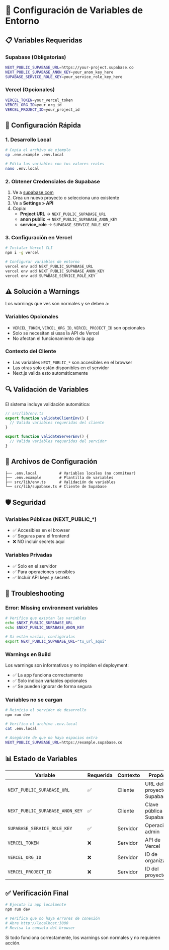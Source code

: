 # 🔧 Configuración de Variables de Entorno

## 📋 Variables Requeridas

### **Supabase (Obligatorias)**
```bash
NEXT_PUBLIC_SUPABASE_URL=https://your-project.supabase.co
NEXT_PUBLIC_SUPABASE_ANON_KEY=your_anon_key_here
SUPABASE_SERVICE_ROLE_KEY=your_service_role_key_here
```

### **Vercel (Opcionales)**
```bash
VERCEL_TOKEN=your_vercel_token
VERCEL_ORG_ID=your_org_id
VERCEL_PROJECT_ID=your_project_id
```

## 🚀 Configuración Rápida

### 1. **Desarrollo Local**
```bash
# Copia el archivo de ejemplo
cp .env.example .env.local

# Edita las variables con tus valores reales
nano .env.local
```

### 2. **Obtener Credenciales de Supabase**

1. Ve a [supabase.com](https://supabase.com)
2. Crea un nuevo proyecto o selecciona uno existente
3. Ve a **Settings > API**
4. Copia:
   - **Project URL** → `NEXT_PUBLIC_SUPABASE_URL`
   - **anon public** → `NEXT_PUBLIC_SUPABASE_ANON_KEY`
   - **service_role** → `SUPABASE_SERVICE_ROLE_KEY`

### 3. **Configuración en Vercel**

```bash
# Instalar Vercel CLI
npm i -g vercel

# Configurar variables de entorno
vercel env add NEXT_PUBLIC_SUPABASE_URL
vercel env add NEXT_PUBLIC_SUPABASE_ANON_KEY
vercel env add SUPABASE_SERVICE_ROLE_KEY
```

## ⚠️ Solución a Warnings

Los warnings que ves son normales y se deben a:

### **Variables Opcionales**
- `VERCEL_TOKEN`, `VERCEL_ORG_ID`, `VERCEL_PROJECT_ID` son opcionales
- Solo se necesitan si usas la API de Vercel
- No afectan el funcionamiento de la app

### **Contexto del Cliente**
- Las variables `NEXT_PUBLIC_*` son accesibles en el browser
- Las otras solo están disponibles en el servidor
- Next.js valida esto automáticamente

## 🔍 Validación de Variables

El sistema incluye validación automática:

```typescript
// src/lib/env.ts
export function validateClientEnv() {
  // Valida variables requeridas del cliente
}

export function validateServerEnv() {
  // Valida variables requeridas del servidor
}
```

## 📁 Archivos de Configuración

```
├── .env.local          # Variables locales (no commitear)
├── .env.example        # Plantilla de variables
├── src/lib/env.ts      # Validación de variables
└── src/lib/supabase.ts # Cliente de Supabase
```

## 🛡️ Seguridad

### **Variables Públicas (NEXT_PUBLIC_*)**
- ✅ Accesibles en el browser
- ✅ Seguras para el frontend
- ❌ NO incluir secrets aquí

### **Variables Privadas**
- ✅ Solo en el servidor
- ✅ Para operaciones sensibles
- ✅ Incluir API keys y secrets

## 🔧 Troubleshooting

### **Error: Missing environment variables**
```bash
# Verifica que existan las variables
echo $NEXT_PUBLIC_SUPABASE_URL
echo $NEXT_PUBLIC_SUPABASE_ANON_KEY

# Si están vacías, configúralas
export NEXT_PUBLIC_SUPABASE_URL="tu_url_aqui"
```

### **Warnings en Build**
Los warnings son informativos y no impiden el deployment:
- ✅ La app funciona correctamente
- ✅ Solo indican variables opcionales
- ✅ Se pueden ignorar de forma segura

### **Variables no se cargan**
```bash
# Reinicia el servidor de desarrollo
npm run dev

# Verifica el archivo .env.local
cat .env.local

# Asegúrate de que no haya espacios extra
NEXT_PUBLIC_SUPABASE_URL=https://example.supabase.co
```

## 📊 Estado de Variables

| Variable | Requerida | Contexto | Propósito |
|----------|-----------|----------|-----------|
| `NEXT_PUBLIC_SUPABASE_URL` | ✅ | Cliente | URL del proyecto Supabase |
| `NEXT_PUBLIC_SUPABASE_ANON_KEY` | ✅ | Cliente | Clave pública de Supabase |
| `SUPABASE_SERVICE_ROLE_KEY` | ✅ | Servidor | Operaciones admin |
| `VERCEL_TOKEN` | ❌ | Servidor | API de Vercel |
| `VERCEL_ORG_ID` | ❌ | Servidor | ID de organización |
| `VERCEL_PROJECT_ID` | ❌ | Servidor | ID del proyecto |

## ✅ Verificación Final

```bash
# Ejecuta la app localmente
npm run dev

# Verifica que no haya errores de conexión
# Abre http://localhost:3000
# Revisa la consola del browser
```

Si todo funciona correctamente, los warnings son normales y no requieren acción.
